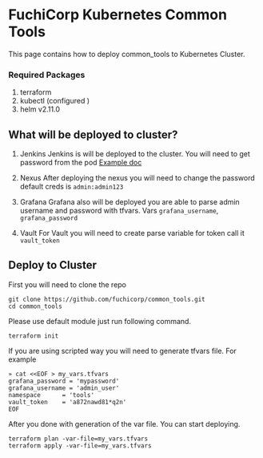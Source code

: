 # FuchiCorp Kubernetes Common Tools
This page contains how to deploy  common_tools to Kubernetes  Cluster. 

### Required Packages
1. terraform
2. kubectl (configured ) 
3. helm v2.11.0


## What will be deployed to cluster?
1. Jenkins 
Jenkins is will be deployed to the cluster. You will need to get password from the pod [Example doc](https://stackoverflow.com/questions/40570173/installing-jenkins-the-first-time-and-do-not-know-the-default-user-name)

2. Nexus
After deploying the nexus you will need to change the password default creds is  `admin:admin123` 

4. Grafana
Grafana also will be deployed you are able to parse admin username and password with tfvars. Vars `grafana_username`, `grafana_password`

6. Vault 
For Vault you will need to create parse variable for token call it `vault_token`


## Deploy to Cluster 
First you will need to clone the repo 
```
git clone https://github.com/fuchicorp/common_tools.git
cd common_tools
```

Please use default  module just run following command.
```
terraform init 
```

If you are using scripted way you will need to generate tfvars file. For example 

```
» cat <<EOF > my_vars.tfvars                                                                     
grafana_password = 'mypassword'
grafana_username = 'admin_user'
namespace      = 'tools'
vault_token    = 'a872nawd81*q2n'
EOF
```

After you done with generation of the var file. You can start deploying.
```
terraform plan -var-file=my_vars.tfvars    
terraform apply -var-file=my_vars.tfvars
```
